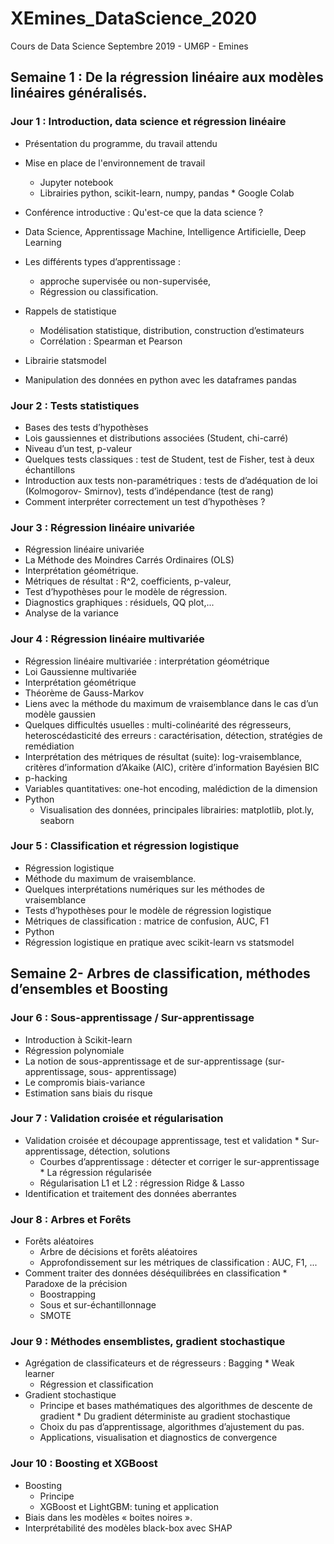 # XEmines_DataScience_2020

Cours de Data Science Septembre 2019 - UM6P - Emines


## Semaine 1 : De la régression linéaire aux modèles linéaires généralisés.

### Jour 1 : Introduction, data science et régression linéaire

* Présentation du programme, du travail attendu
* Mise en place de l'environnement de travail
    * Jupyter notebook
    * Librairies python, scikit-learn, numpy, pandas     * Google Colab
* Conférence introductive : Qu'est-ce que la data science ?

* Data Science, Apprentissage Machine, Intelligence Artificielle, Deep Learning
* Les différents types d’apprentissage :
    * approche supervisée ou non-supervisée,
    * Régression ou classification.
* Rappels de statistique
    * Modélisation statistique, distribution, construction d’estimateurs
    * Corrélation : Spearman et Pearson
* Librairie statsmodel
* Manipulation des données en python avec les dataframes pandas

### Jour 2 : Tests statistiques
* Bases des tests d’hypothèses
* Lois gaussiennes et distributions associées (Student, chi-carré)
* Niveau d’un test, p-valeur
* Quelques tests classiques : test de Student, test de Fisher, test à deux échantillons
* Introduction aux tests non-paramétriques : tests de d’adéquation de loi (Kolmogorov-
Smirnov), tests d’indépendance (test de rang)
* Comment interpréter correctement un test d’hypothèses ?

### Jour 3 : Régression linéaire univariée
* Régression linéaire univariée
* La Méthode des Moindres Carrés Ordinaires (OLS)
* Interprétation géométrique.
* Métriques de résultat : R^2, coefficients, p-valeur,
* Test d’hypothèses pour le modèle de régression.
* Diagnostics graphiques : résiduels, QQ plot,...
* Analyse de la variance

### Jour 4 : Régression linéaire multivariée
* Régression linéaire multivariée : interprétation géométrique
* Loi Gaussienne multivariée
* Interprétation géométrique
* Théorème de Gauss-Markov
* Liens avec la méthode du maximum de vraisemblance dans le cas d’un modèle gaussien
* Quelques difficultés usuelles : multi-colinéarité des régresseurs, heteroscédasticité des erreurs : caractérisation, détection, stratégies de remédiation
* Interprétation des métriques de résultat (suite): log-vraisemblance, critères d’information d’Akaike (AIC), critère d’information Bayésien BIC
* p-hacking
* Variables quantitatives: one-hot encoding, malédiction de la dimension
* Python
    * Visualisation des données, principales librairies: matplotlib, plot.ly, seaborn

### Jour 5 : Classification et régression logistique
* Régression logistique
* Méthode du maximum de vraisemblance.
* Quelques interprétations numériques sur les méthodes de vraisemblance
* Tests d’hypothèses pour le modèle de régression logistique
* Métriques de classification : matrice de confusion, AUC, F1
* Python
* Régression logistique en pratique avec scikit-learn vs statsmodel

## Semaine 2- Arbres de classification, méthodes d’ensembles et Boosting

### Jour 6 : Sous-apprentissage / Sur-apprentissage
* Introduction à Scikit-learn
* Régression polynomiale
* La notion de sous-apprentissage et de sur-apprentissage (sur-apprentissage, sous-
apprentissage)
* Le compromis biais-variance
* Estimation sans biais du risque

### Jour 7 : Validation croisée et régularisation
* Validation croisée et découpage apprentissage, test et validation     * Sur-apprentissage, détection, solutions
    * Courbes d’apprentissage : détecter et corriger le sur-apprentissage     * La régression régularisée
    * Régularisation L1 et L2 : régression Ridge & Lasso
* Identification et traitement des données aberrantes

### Jour 8 : Arbres et Forêts
* Forêts aléatoires
    * Arbre de décisions et forêts aléatoires
    * Approfondissement sur les métriques de classification : AUC, F1, ...
* Comment traiter des données déséquilibrées en classification     * Paradoxe de la précision
    * Boostrapping
    * Sous et sur-échantillonnage
    * SMOTE

### Jour 9 : Méthodes ensemblistes, gradient stochastique
* Agrégation de classificateurs et de régresseurs : Bagging     * Weak learner
    * Régression et classification
* Gradient stochastique
    * Principe et bases mathématiques des algorithmes de descente de gradient     * Du gradient déterministe au gradient stochastique
    * Choix du pas d’apprentissage, algorithmes d’ajustement du pas.
    * Applications, visualisation et diagnostics de convergence

### Jour 10 : Boosting et XGBoost
* Boosting
    * Principe
    * XGBoost et LightGBM: tuning et application
* Biais dans les modèles « boites noires ».
* Interprétabilité des modèles black-box avec SHAP
